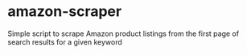 # amazon-scraper
Simple script to scrape Amazon product listings from the first page of search results for a given keyword
